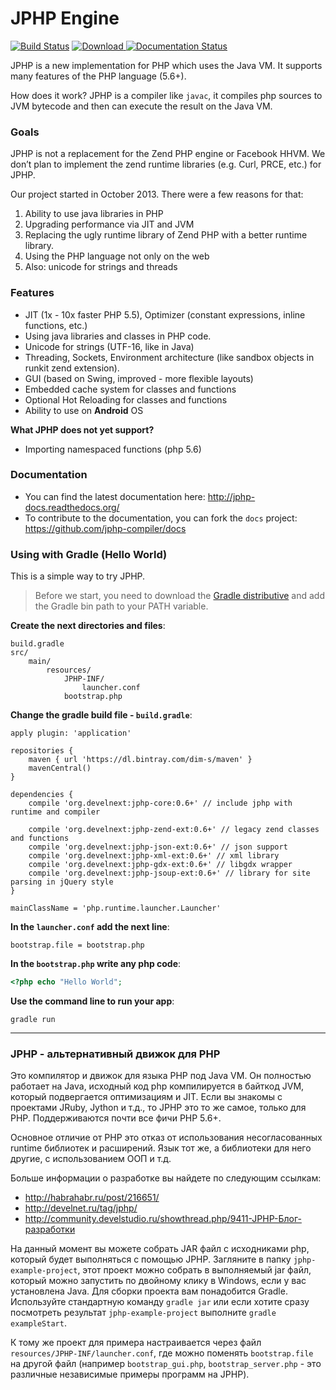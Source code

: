 JPHP Engine
====================

[![Build Status](https://travis-ci.org/jphp-compiler/jphp.svg?branch=master)](https://travis-ci.org/jphp-compiler/jphp) [ ![Download](https://api.bintray.com/packages/dim-s/maven/jphp-compiler/images/download.svg) ](https://bintray.com/dim-s/maven/jphp-compiler/_latestVersion) [![Documentation Status](https://readthedocs.org/projects/jphp-docs/badge/?version=latest)](https://readthedocs.org/projects/jphp-docs/?badge=latest)

JPHP is a new implementation for PHP which uses the Java VM. It supports many features of the PHP language (5.6+).

How does it work? JPHP is a compiler like `javac`, it compiles php sources to JVM bytecode and then
can execute the result on the Java VM.

### Goals

JPHP is not a replacement for the Zend PHP engine or Facebook HHVM. We don’t plan to implement the zend runtime libraries (e.g. Curl, PRCE, etc.) for JPHP.

Our project started in October 2013. There were a few reasons for that:

1. Ability to use java libraries in PHP
2. Upgrading performance via JIT and JVM
3. Replacing the ugly runtime library of Zend PHP with a better runtime library.
4. Using the PHP language not only on the web
5. Also: unicode for strings and threads

### Features

+ JIT (1x - 10x faster PHP 5.5), Optimizer (constant expressions, inline functions, etc.)
+ Using java libraries and classes in PHP code.
+ Unicode for strings (UTF-16, like in Java)
+ Threading, Sockets, Environment architecture (like sandbox objects in runkit zend extension).
+ GUI (based on Swing, improved - more flexible layouts)
+ Embedded cache system for classes and functions
+ Optional Hot Reloading for classes and functions
+ Ability to use on **Android** OS

**What JPHP does not yet support?**

+ Importing namespaced functions (php 5.6)

### Documentation

- You can find the latest documentation here: http://jphp-docs.readthedocs.org/
- To contribute to the documentation, you can fork the `docs` project: https://github.com/jphp-compiler/docs


### Using with Gradle (Hello World)

This is a simple way to try JPHP.

> Before we start, you need to download the [Gradle distributive](https://services.gradle.org/distributions/gradle-2.3-bin.zip)
> and add the Gradle bin path to your PATH variable.

**Create the next directories and files**:

```
build.gradle
src/
    main/
        resources/
            JPHP-INF/
                launcher.conf
            bootstrap.php
```

**Change the gradle build file - `build.gradle`**:

```
apply plugin: 'application'

repositories {
    maven { url 'https://dl.bintray.com/dim-s/maven' }
    mavenCentral()
}

dependencies {
    compile 'org.develnext:jphp-core:0.6+' // include jphp with runtime and compiler

    compile 'org.develnext:jphp-zend-ext:0.6+' // legacy zend classes and functions
    compile 'org.develnext:jphp-json-ext:0.6+' // json support
    compile 'org.develnext:jphp-xml-ext:0.6+' // xml library
    compile 'org.develnext:jphp-gdx-ext:0.6+' // libgdx wrapper
    compile 'org.develnext:jphp-jsoup-ext:0.6+' // library for site parsing in jQuery style
}

mainClassName = 'php.runtime.launcher.Launcher'
```

**In the `launcher.conf` add the next line**:

```
bootstrap.file = bootstrap.php
```

**In the `bootstrap.php` write any php code**:

```php
<?php echo "Hello World";
```

**Use the command line to run your app**:

```
gradle run
```

---

### JPHP - альтернативный движок для PHP

Это компилятор и движок для языка PHP под Java VM. Он полностью работает на Java, исходный код php компилируется в байткод JVM, который подвергается оптимизациям и JIT. Если вы знакомы с проектами JRuby, Jython и т.д., то JPHP это то же самое, только для PHP. Поддерживаются почти все фичи PHP 5.6+.

Основное отличие от PHP это отказ от использования несогласованных runtime библиотек и расширений. Язык тот же, а библиотеки для него другие, с использованием ООП и т.д.

Больше информации о разработке вы найдете по следующим ссылкам:

- http://habrahabr.ru/post/216651/
- http://develnet.ru/tag/jphp/
- http://community.develstudio.ru/showthread.php/9411-JPHP-Блог-разработки

На данный момент вы можете собрать JAR файл с исходниками php, который будет выполняться с помощью JPHP. Загляните
в папку `jphp-example-project`, этот проект можно собрать в выполняемый jar файл, который можно запустить по двойному клику в Windows, если у вас установлена Java. Для сборки проекта вам понадобится Gradle. Используйте стандартную команду `gradle jar` или если хотите сразу посмотреть результат `jphp-example-project` выполните `gradle exampleStart`.

К тому же проект для примера настраивается через файл `resources/JPHP-INF/launcher.conf`, где можно поменять `bootstrap.file`
на другой файл (например `bootstrap_gui.php`, `bootstrap_server.php` - это различные независимые примеры программ на JPHP).
